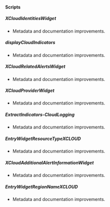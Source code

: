 
#### Scripts

##### XCloudIdentitiesWidget

- Metadata and documentation improvements.
##### displayCloudIndicators

- Metadata and documentation improvements.
##### XCloudRelatedAlertsWidget

- Metadata and documentation improvements.
##### XCloudProviderWidget

- Metadata and documentation improvements.
##### ExtractIndicators-CloudLogging

- Metadata and documentation improvements.
##### EntryWidgetResourceTypeXCLOUD

- Metadata and documentation improvements.
##### XCloudAdditionalAlertInformationWidget

- Metadata and documentation improvements.
##### EntryWidgetRegionNameXCLOUD

- Metadata and documentation improvements.
